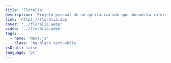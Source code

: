 ```yaml
---
title: 'Floralia'
description: 'Projeto pessoal de um aplicativo web que documenta informações sobre plantas de jardim e pomar. Em constante desenvolvimento e crescimento.'
link: 'https://floralia.app'
cover: '../floralia.webp'
video: '../floralia.webm'
tags:
  - name: 'Next.js'
    class: 'bg-black text-white'
isDraft: false
language: 'pt'
---
```

